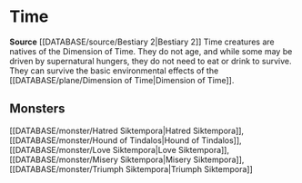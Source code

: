 ﻿---
id: '313'
name: Time
rarity: Common
source: '[[DATABASE/source/Bestiary 2|Bestiary 2]]'
trait:
- Time
type: Trait

---
# Time

**Source** [[DATABASE/source/Bestiary 2|Bestiary 2]] 
Time creatures are natives of the Dimension of Time. They do not age, and while some may be driven by supernatural hungers, they do not need to eat or drink to survive. They can survive the basic environmental effects of the [[DATABASE/plane/Dimension of Time|Dimension of Time]].

## Monsters

[[DATABASE/monster/Hatred Siktempora|Hatred Siktempora]], [[DATABASE/monster/Hound of Tindalos|Hound of Tindalos]], [[DATABASE/monster/Love Siktempora|Love Siktempora]], [[DATABASE/monster/Misery Siktempora|Misery Siktempora]], [[DATABASE/monster/Triumph Siktempora|Triumph Siktempora]]